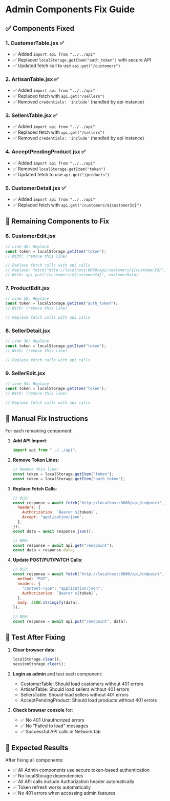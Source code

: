 # Admin Components Fix Guide

## ✅ **Components Fixed**

### 1. **CustomerTable.jsx** ✅
- ✅ Added `import api from "../../api"`
- ✅ Replaced `localStorage.getItem("auth_token")` with secure API
- ✅ Updated fetch call to use `api.get("/customers")`

### 2. **ArtisanTable.jsx** ✅
- ✅ Added `import api from "../../api"`
- ✅ Replaced fetch with `api.get("/sellers")`
- ✅ Removed `credentials: 'include'` (handled by api instance)

### 3. **SellersTable.jsx** ✅
- ✅ Added `import api from "../../api"`
- ✅ Replaced fetch with `api.get("/sellers")`
- ✅ Removed `credentials: 'include'` (handled by api instance)

### 4. **AcceptPendingProduct.jsx** ✅
- ✅ Added `import api from "../../api"`
- ✅ Removed `localStorage.getItem("token")`
- ✅ Updated fetch to use `api.get("/products")`

### 5. **CustomerDetail.jsx** ✅
- ✅ Added `import api from "../../api"`
- ✅ Replaced fetch with `api.get("/customers/${customerId}")`

## 🔧 **Remaining Components to Fix**

### 6. **CustomerEdit.jsx**
```javascript
// Line 48: Replace
const token = localStorage.getItem("token");
// With: (remove this line)

// Replace fetch calls with api calls
// Replace: fetch("http://localhost:8000/api/customers/${customerId}", {...})
// With: api.put("/customers/${customerId}", customerData)
```

### 7. **ProductEdit.jsx**
```javascript
// Line 50: Replace
const token = localStorage.getItem("auth_token");
// With: (remove this line)

// Replace fetch calls with api calls
```

### 8. **SellerDetail.jsx**
```javascript
// Line 30: Replace
const token = localStorage.getItem("token");
// With: (remove this line)

// Replace fetch calls with api calls
```

### 9. **SellerEdit.jsx**
```javascript
// Line 54: Replace
const token = localStorage.getItem("token");
// With: (remove this line)

// Replace fetch calls with api calls
```

## 📝 **Manual Fix Instructions**

For each remaining component:

1. **Add API Import**:
   ```javascript
   import api from "../../api";
   ```

2. **Remove Token Lines**:
   ```javascript
   // Remove this line:
   const token = localStorage.getItem("token");
   const token = localStorage.getItem("auth_token");
   ```

3. **Replace Fetch Calls**:
   ```javascript
   // OLD:
   const response = await fetch("http://localhost:8000/api/endpoint", {
     headers: {
       Authorization: `Bearer ${token}`,
       Accept: "application/json",
     },
   });
   const data = await response.json();

   // NEW:
   const response = await api.get("/endpoint");
   const data = response.data;
   ```

4. **Update POST/PUT/PATCH Calls**:
   ```javascript
   // OLD:
   const response = await fetch("http://localhost:8000/api/endpoint", {
     method: "PUT",
     headers: {
       "Content-Type": "application/json",
       Authorization: `Bearer ${token}`,
     },
     body: JSON.stringify(data),
   });

   // NEW:
   const response = await api.put("/endpoint", data);
   ```

## 🧪 **Test After Fixing**

1. **Clear browser data**:
   ```javascript
   localStorage.clear();
   sessionStorage.clear();
   ```

2. **Login as admin** and test each component:
   - CustomerTable: Should load customers without 401 errors
   - ArtisanTable: Should load sellers without 401 errors  
   - SellersTable: Should load sellers without 401 errors
   - AcceptPendingProduct: Should load products without 401 errors

3. **Check browser console** for:
   - ✅ No 401 Unauthorized errors
   - ✅ No "Failed to load" messages
   - ✅ Successful API calls in Network tab

## 🎯 **Expected Results**

After fixing all components:
- ✅ All Admin components use secure token-based authentication
- ✅ No localStorage dependencies
- ✅ All API calls include Authorization header automatically
- ✅ Token refresh works automatically
- ✅ No 401 errors when accessing admin features
